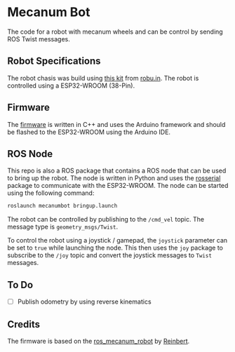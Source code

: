 # Mecanum Bot
The code for a robot with mecanum wheels and can be control by sending ROS Twist messages.

## Robot Specifications
The robot chasis was build using [this kit](https://robu.in/product/easymech-152-mm-mecanum-wheel-basic-shock-absorber-smart-car-robot-chassis/) from [robu.in](https://robu.in). The robot is controlled using a ESP32-WROOM (38-Pin).

## Firmware
The [firmware](./src/ros_mecanum_robot/) is written in C++ and uses the Arduino framework and should be flashed to the ESP32-WROOM using the Arduino IDE.

## ROS Node
This repo is also a ROS package that contains a ROS node that can be used to bring up the robot. The node is written in Python and uses the [rosserial](http://wiki.ros.org/rosserial) package to communicate with the ESP32-WROOM. The node can be started using the following command:
```bash
roslaunch mecanumbot bringup.launch
```

The robot can be controlled by publishing to the `/cmd_vel` topic. The message type is `geometry_msgs/Twist`. 

To control the robot using a joystick / gamepad, the `joystick` parameter can be set to `true` while launching the node. This then uses the `joy` package to subscribe to the `/joy` topic and convert the joystick messages to `Twist` messages.

## To Do
- [ ] Publish odometry by using reverse kinematics

## Credits
The firmware is based on the [ros_mecanum_robot](https://github.com/ModernOctave/mecanum-bot) by [Reinbert](https://github.com/Reinbert).